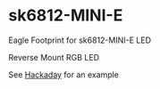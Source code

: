 # sk6812-MINI-E


Eagle Footprint for sk6812-MINI-E LED

Reverse Mount RGB LED

See [Hackaday](https://hackaday.com/2020/01/28/new-part-day-sk6812-mini-e-a-hand-solderable-neopixel-compatible-led/) for an example
